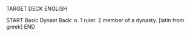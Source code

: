 TARGET DECK
ENGLISH

START
Basic
Dynast
Back: n. 1 ruler. 2 member of a dynasty. [latin from greek]
END
